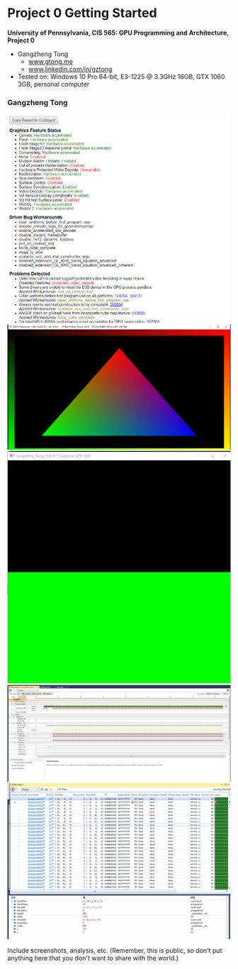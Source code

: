 Project 0 Getting Started
====================

**University of Pennsylvania, CIS 565: GPU Programming and Architecture, Project 0**

* Gangzheng Tong
  * www.gtong.me
  * www.linkedin.com/in/gztong
* Tested on: Windows 10 Pro 64-bit, E3-1225 @ 3.3GHz 16GB, GTX 1060 3GB, personal computer

### Gangzheng Tong

![](images/chrome.png)
![](images/D3D12.png)
![](images/cuda.png)
![](images/analyze.png)
![](images/nsight.png)

Include screenshots, analysis, etc. (Remember, this is public, so don't put
anything here that you don't want to share with the world.)

